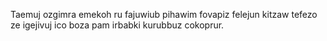 Taemuj ozgimra emekoh ru fajuwiub pihawim fovapiz felejun kitzaw tefezo ze igejivuj ico boza pam irbabki kurubbuz cokoprur.